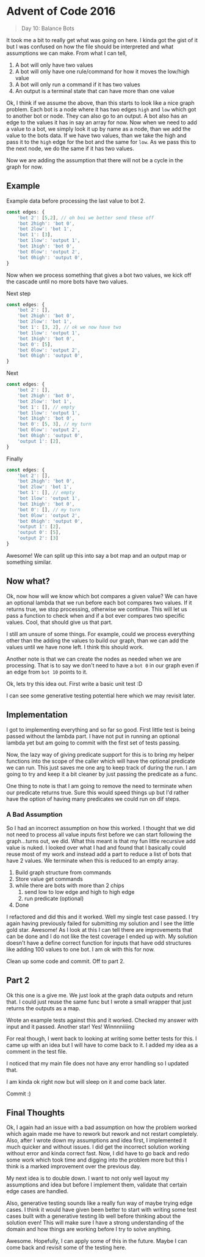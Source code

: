 # Advent of Code 2016

> Day 10: Balance Bots

It took me a bit to really get what was going on here. I kinda got the gist of it but I was confused on how the file should be interpreted and what assumptions we can make. From what I can tell,

1. A bot will only have two values
2. A bot will only have one rule/command for how it moves the low/high value
3. A bot will only run a command if it has two values
4. An output is a terminal state that can have more than one value

Ok, I think if we assume the above, than this starts to look like a nice graph problem. Each bot is a node where it has two edges `high` and `low` which got to another bot or node. They can also go to an output. A bot also has an edge to the values it has in say an array for now. Now when we need to add a value to a bot, we simply look it up by name as a node, than we add the value to the bots data. If we have two values, than we take the high and pass it to the `high` edge for the bot and the same for `low`. As we pass this to the next node, we do the same if it has two values.

Now we are adding the assumption that there will not be a cycle in the graph for now.

## Example

Example data before processing the last value to bot 2.

```javascript
const edges: {
    'bot 2': [5,2], // oh boi we better send these off
    'bot 2high': 'bot 0',
    'bot 2low': 'bot 1',
    'bot 1': [3],
    'bot 1low': 'output 1',
    'bot 1high': 'bot 0',
    'bot 0low': 'output 2',
    'bot 0high': 'output 0',
}
```

Now when we process something that gives a bot two values, we kick off the cascade until no more bots have two values.

Next step

```javascript
const edges: {
    'bot 2': [],
    'bot 2high': 'bot 0',
    'bot 2low': 'bot 1',
    'bot 1': [3, 2], // ok we now have two
    'bot 1low': 'output 1',
    'bot 1high': 'bot 0',
    'bot 0': [5],
    'bot 0low': 'output 2',
    'bot 0high': 'output 0',
}
```

Next

```javascript
const edges: {
    'bot 2': [],
    'bot 2high': 'bot 0',
    'bot 2low': 'bot 1',
    'bot 1': [], // empty
    'bot 1low': 'output 1',
    'bot 1high': 'bot 0',
    'bot 0': [5, 3], // my turn
    'bot 0low': 'output 2',
    'bot 0high': 'output 0',
    'output 1': [2],
}
```

Finally

```javascript
const edges: {
    'bot 2': [],
    'bot 2high': 'bot 0',
    'bot 2low': 'bot 1',
    'bot 1': [], // empty
    'bot 1low': 'output 1',
    'bot 1high': 'bot 0',
    'bot 0': [], // my turn
    'bot 0low': 'output 2',
    'bot 0high': 'output 0',
    'output 1': [2],
    'output 0': [5],
    'output 2': [3]
}
```

Awesome! We can split up this into say a bot map and an output map or something similar.

## Now what?

Ok, now how will we know which bot compares a given value? We can have an optional lambda that we run before each bot compares two values. If it returns true, we stop processing, otherwise we continue. This will let us pass a function to check when and if a bot ever compares two specific values. Cool, that should give us that part.

I still am unsure of some things. For example, could we process everything other than the adding the values to build our graph, than we can add the values until we have none left. I think this should work.

Another note is that we can create the nodes as needed when we are processing. That is to say we don't need to have a `bot 0` in our graph even if an edge from `bot 10` points to it.

Ok, lets try this idea out. First write a basic unit test :D

I can see some generative testing potential here which we may revisit later.

## Implementation

I got to implementing everything and so far so good. First little test is being passed without the lambda part. I have not put in running an optional lambda yet but am going to commit with the first set of tests passing.

Now, the lazy way of giving predicate support for this is to bring my helper functions into the scope of the caller which will have the optional predicate we can run. This just saves me one arg to keep track of during the run. I am going to try and keep it a bit cleaner by just passing the predicate as a func.

One thing to note is that I am going to remove the need to terminate when our predicate returns true. Sure this would speed things up but I'd rather have the option of having many predicates we could run on dif steps.

### A Bad Assumption

So I had an incorrect assumption on how this worked. I thought that we did not need to process all value inputs first before we can start following the graph...turns out, we did. What this meant is that my fun little recursive add value is nuked. I looked over what I had and found that I basically could reuse most of my work and instead add a part to reduce a list of bots that have 2 values. We terminate when this is reduced to an empty array.

1. Build graph structure from commands
2. Store value get commands
3. while there are bots with more than 2 chips
   1. send low to low edge and high to high edge
   2. run predicate (optional)
4. Done

I refactored and did this and it worked. Well my single test case passed. I try again having previously failed for submitting my solution and I see the little gold star. Awesome! As I look at this I can tell there are improvements that can be done and I do not like the test coverage I ended up with. My solution doesn't have a define correct function for inputs that have odd structures like adding 100 values to one bot. I am ok with this for now.

Clean up some code and commit. Off to part 2.

## Part 2

Ok this one is a give me. We just look at the graph data outputs and return that. I could just reuse the same func but I wrote a small wrapper that just returns the outputs as a map.

Wrote an example tests against this and it worked. Checked my answer with input and it passed. Another star! Yes! Winnnniiiing

For real though, I went back to looking at writing some better tests for this. I came up with an idea but I will have to come back to it. I added my idea as a comment in the test file.

I noticed that my main file does not have any error handling so I updated that.

I am kinda ok right now but will sleep on it and come back later.

Commit :)

## Final Thoughts

Ok, I again had an issue with a bad assumption on how the problem worked which again made me have to rework but rework and not restart completely. Also, after I wrote down my assumptions and idea first, I implemented it much quicker and without issues. I did get the incorrect solution working without error and kinda correct fast. Now, I did have to go back and redo some work which took time and digging into the problem more but this I think is a marked improvement over the previous day.

My next idea is to double down. I want to not only well layout my assumptions and idea but before I implement them, validate that certain edge cases are handled.

Also, generative testing sounds like a really fun way of maybe trying edge cases. I think it would have given been better to start with writing some test cases built with a generative testing lib well before thinking about the solution even! This will make sure I have a strong understanding of the domain and how things are working before I try to solve anything.

Awesome. Hopefully, I can apply some of this in the future. Maybe I can come back and revisit some of the testing here.
